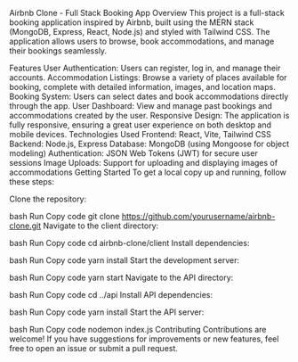 Airbnb Clone - Full Stack Booking App
Overview
This project is a full-stack booking application inspired by Airbnb, built using the MERN stack (MongoDB, Express, React, Node.js) and styled with Tailwind CSS. The application allows users to browse, book accommodations, and manage their bookings seamlessly.

Features
User Authentication: Users can register, log in, and manage their accounts.
Accommodation Listings: Browse a variety of places available for booking, complete with detailed information, images, and location maps.
Booking System: Users can select dates and book accommodations directly through the app.
User Dashboard: View and manage past bookings and accommodations created by the user.
Responsive Design: The application is fully responsive, ensuring a great user experience on both desktop and mobile devices.
Technologies Used
Frontend: React, Vite, Tailwind CSS
Backend: Node.js, Express
Database: MongoDB (using Mongoose for object modeling)
Authentication: JSON Web Tokens (JWT) for secure user sessions
Image Uploads: Support for uploading and displaying images of accommodations
Getting Started
To get a local copy up and running, follow these steps:

Clone the repository:

bash
Run
Copy code
git clone https://github.com/yourusername/airbnb-clone.git
Navigate to the client directory:

bash
Run
Copy code
cd airbnb-clone/client
Install dependencies:

bash
Run
Copy code
yarn install
Start the development server:

bash
Run
Copy code
yarn start
Navigate to the API directory:

bash
Run
Copy code
cd ../api
Install API dependencies:

bash
Run
Copy code
yarn install
Start the API server:

bash
Run
Copy code
nodemon index.js
Contributing
Contributions are welcome! If you have suggestions for improvements or new features, feel free to open an issue or submit a pull request.
